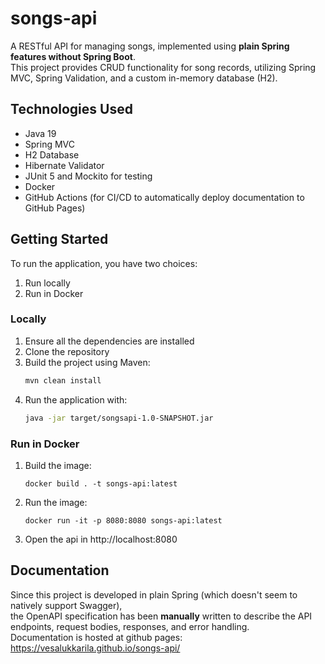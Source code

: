 
# songs-api
A RESTful API for managing songs, implemented using **plain Spring features without Spring Boot**.  
This project provides CRUD functionality for song records, utilizing Spring MVC, Spring Validation, and a custom in-memory database (H2).

## Technologies Used

- Java 19
- Spring MVC
- H2 Database
- Hibernate Validator
- JUnit 5 and Mockito for testing
- Docker
- GitHub Actions (for CI/CD to automatically deploy documentation to GitHub Pages)


## Getting Started

To run the application, you have two choices:
1. Run locally
2. Run in Docker

### Locally

1. Ensure all the dependencies are installed
2. Clone the repository  
3. Build the project using Maven: 
    ```sh
    mvn clean install
    ```
4. Run the application with: 
    ```sh
    java -jar target/songsapi-1.0-SNAPSHOT.jar
    ```

### Run in Docker
1. Build the image:
    ```shell
    docker build . -t songs-api:latest     
    ```
2. Run the image:
    ```shell
    docker run -it -p 8080:8080 songs-api:latest 
    ```
3. Open the api in http://localhost:8080

## Documentation
Since this project is developed in plain Spring (which doesn't seem to natively support Swagger),  
the OpenAPI specification has been **manually** written to describe the API endpoints, request bodies, responses, and error handling.  
Documentation is hosted at github pages:  
https://vesalukkarila.github.io/songs-api/


